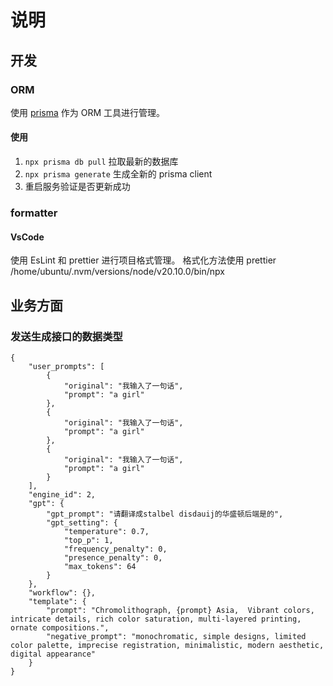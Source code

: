 # 说明

## 开发

### ORM

使用 [prisma](https://www.prisma.io/) 作为 ORM 工具进行管理。

#### 使用

1. `npx prisma db pull` 拉取最新的数据库
2. `npx prisma generate` 生成全新的 prisma client
3. 重启服务验证是否更新成功

### formatter

#### VsCode

使用 EsLint 和 prettier 进行项目格式管理。
格式化方法使用 prettier
/home/ubuntu/.nvm/versions/node/v20.10.0/bin/npx

## 业务方面

### 发送生成接口的数据类型

```
{
    "user_prompts": [
        {
            "original": "我输入了一句话",
            "prompt": "a girl"
        },
        {
            "original": "我输入了一句话",
            "prompt": "a girl"
        },
        {
            "original": "我输入了一句话",
            "prompt": "a girl"
        }
    ],
    "engine_id": 2,
    "gpt": {
        "gpt_prompt": "请翻译成stalbel disdauij的华盛顿后端是的",
        "gpt_setting": {
            "temperature": 0.7,
            "top_p": 1,
            "frequency_penalty": 0,
            "presence_penalty": 0,
            "max_tokens": 64
        }
    },
    "workflow": {},
    "template": {
        "prompt": "Chromolithograph, {prompt} Asia,  Vibrant colors, intricate details, rich color saturation, multi-layered printing, ornate compositions.",
        "negative_prompt": "monochromatic, simple designs, limited color palette, imprecise registration, minimalistic, modern aesthetic, digital appearance"
    }
}

```
